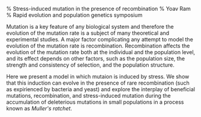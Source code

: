 % Stress-induced mutation in the presence of recombination
% Yoav Ram
% Rapid evolution and population genetics symposium

Mutation is a key feature of any biological system and therefore the evolution of the mutation rate is a subject of many theoretical and experimental studies. 
A major factor complicating any attempt to model the evolution of the mutation rate is recombination. 
Recombination affects the evolution of the mutation rate both at the individual and the population level, and its effect depends on other factors, such as the population size, the strength and consistency of selection, and the population structure.

Here we present a model in which mutaion is induced by stress. We show that this induction can evolve in the presence of rare recombination (such as expirienced by bacteria and yeast) and explore the interplay of beneficial mutations, recombination, and stress-induced mutation during the accumulation of deleterious mutations in small populations in a process known as *Muller's ratchet*.

